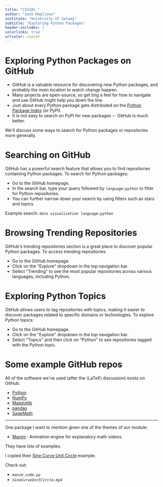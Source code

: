 ```yaml
---
title: "CS3101 "
author: "Josh Maglione"
institute: "University of Galway"
subtitle: "Exploring Python Packages"
header-includes: |
colorlinks: true
urlcolor: violet
---
```


# Exploring Python Packages on GitHub

- GitHub is a valuable resource for discovering new Python packages, and probably the *main* location to watch change happen. 
- Many projects are open-source, so get
ting a feel for how to navigate and use GitHub might help you down the line.
- Just about every Python package gets distributed on the [Python Package Index](https://pypi.org/) (or PyPI). 
- It is not easy to search on PyPI for new packages -- GitHub is much better.

We'll discuss some ways to search for Python packages or repositories more generally.

# Searching on GitHub

GitHub has a powerful search feature that allows you to find repositories containing Python packages. To search for Python packages:

- Go to the GitHub homepage.
- In the search bar, type your query followed by *`language:python`* to filter for Python repositories.
- You can further narrow down your search by using filters such as stars and topics.

Example search: *`data visualization language:python`*

# Browsing Trending Repositories

GitHub's trending repositories section is a great place to discover popular Python packages. To access trending repositories:

- Go to the GitHub homepage.
- Click on the "Explore" dropdown in the top navigation bar.
- Select "Trending" to see the most popular repositories across various languages, including Python.

# Exploring Python Topics

GitHub allows users to tag repositories with topics, making it easier to discover packages related to specific domains or technologies. To explore Python topics:

- Go to the GitHub homepage.
- Click on the "Explore" dropdown in the top navigation bar.
- Select "Topics" and then click on "Python" to see repositories tagged with the Python topic.

# Some example GitHub repos

All of the software we've used (after the \LaTeX\ discussion) exists on GitHub.

- [Python](https://github.com/python/cpython)
- [NumPy](https://github.com/numpy/numpy)
- [Matplotlib](https://github.com/matplotlib/matplotlib)
- [pandas](https://github.com/pandas-dev/pandas)
- [SageMath](https://github.com/sagemath/sage)

--- 

One package I want to mention given one of the themes of our module:

- [Manim](https://github.com/3b1b/manim) : Animation engine for explanatory math videos.

They have lots of examples. 

I copied their [Sine Curve Unit Circle](https://docs.manim.community/en/stable/examples.html#sinecurveunitcircle) example.

Check out: 

- *`manim_code.py`*
- *`SineCurveUnitCircle.mp4`*